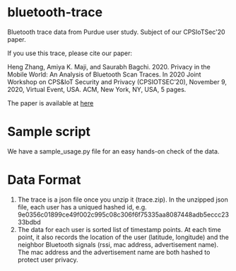 # bluetooth-trace
Bluetooth trace data from Purdue user study. Subject of our CPSIoTSec'20 paper.


If you use this trace, please cite our paper:

Heng Zhang, Amiya K. Maji, and Saurabh Bagchi. 2020. Privacy in the Mobile World: An Analysis of Bluetooth Scan Traces. In 2020 Joint Workshop on CPS&IoT Security and Privacy (CPSIOTSEC’20), November 9, 2020, Virtual Event, USA. ACM, New York, NY, USA, 5 pages.

The paper is available at [here](https://engineering.purdue.edu/dcsl/publications/papers/2020/CPSIOTSEC_2020_camera_ready.pdf)

# Sample script
We have a sample_usage.py file for an easy hands-on check of the data.

# Data Format
1. The trace is a json file once you unzip it (trace.zip). In the unzipped json file, each user has a uniqued hashed id, e.g. 9e0356c01899ce49f002c995c08c306f6f75335aa8087448adb5eccc2333bdbd
2. The data for each user is sorted list of timestamp points. At each time point, it also records the location of the user (latitude, longitude) and the neighbor Bluetooth signals (rssi, mac address, advertisement name). The mac address and the advertisement name are both hashed to protect user privacy.
